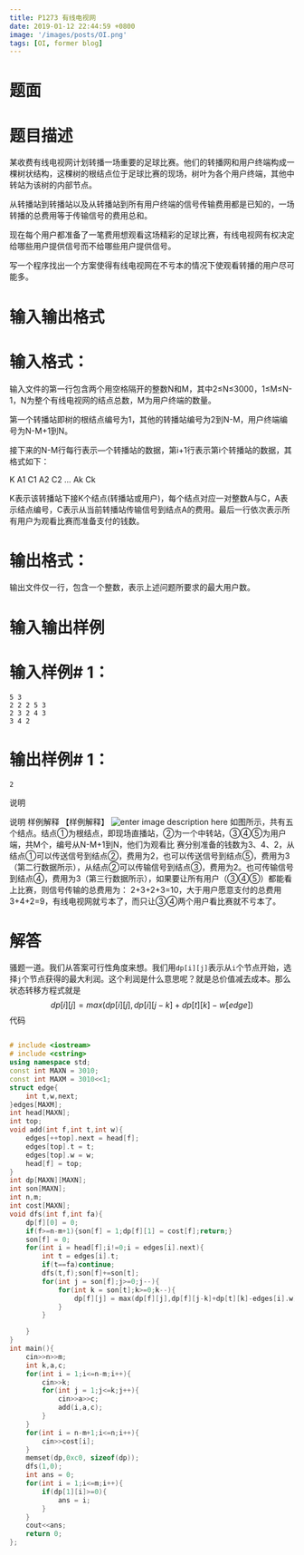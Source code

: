 ```yaml
---
title: P1273 有线电视网
date: 2019-01-12 22:44:59 +0800
image: '/images/posts/OI.png'
tags: [OI, former blog]
---
```


# 题面
# 题目描述
某收费有线电视网计划转播一场重要的足球比赛。他们的转播网和用户终端构成一棵树状结构，这棵树的根结点位于足球比赛的现场，树叶为各个用户终端，其他中转站为该树的内部节点。

从转播站到转播站以及从转播站到所有用户终端的信号传输费用都是已知的，一场转播的总费用等于传输信号的费用总和。

现在每个用户都准备了一笔费用想观看这场精彩的足球比赛，有线电视网有权决定给哪些用户提供信号而不给哪些用户提供信号。

写一个程序找出一个方案使得有线电视网在不亏本的情况下使观看转播的用户尽可能多。

#  输入输出格式
#  输入格式：
输入文件的第一行包含两个用空格隔开的整数N和M，其中2≤N≤3000，1≤M≤N-1，N为整个有线电视网的结点总数，M为用户终端的数量。

第一个转播站即树的根结点编号为1，其他的转播站编号为2到N-M，用户终端编号为N-M+1到N。

接下来的N-M行每行表示—个转播站的数据，第i+1行表示第i个转播站的数据，其格式如下：

K A1 C1 A2 C2 … Ak Ck

K表示该转播站下接K个结点(转播站或用户)，每个结点对应一对整数A与C，A表示结点编号，C表示从当前转播站传输信号到结点A的费用。最后一行依次表示所有用户为观看比赛而准备支付的钱数。

# 输出格式：
输出文件仅一行，包含一个整数，表示上述问题所要求的最大用户数。

#  输入输出样例
#  输入样例# 1： 
```
5 3
2 2 2 5 3
2 3 2 4 3
3 4 2
```
#  输出样例# 1： 
```
2
```
说明

说明
样例解释
【样例解释】
![enter image description here](https://cdn.risingentropy.top/images/posts/c39fe3bab64416ed80019e1.png)
如图所示，共有五个结点。结点①为根结点，即现场直播站，②为一个中转站，③④⑤为用户端，共M个，编号从N-M+1到N，他们为观看比 赛分别准备的钱数为3、4、2，从结点①可以传送信号到结点②，费用为2，也可以传送信号到结点⑤，费用为3（第二行数据所示），从结点②可以传输信号到结点③，费用为2。也可传输信号到结点④，费用为3（第三行数据所示），如果要让所有用户（③④⑤）都能看上比赛，则信号传输的总费用为： 2+3+2+3=10，大于用户愿意支付的总费用3+4+2=9，有线电视网就亏本了，而只让③④两个用户看比赛就不亏本了。
# 解答
骚题一道。我们从答案可行性角度来想。我们用`dp[i][j]`表示从`i`个节点开始，选择`j`个节点获得的最大利润。这个利润是什么意思呢？就是总价值减去成本。那么状态转移方程式就是$$dp[i][j] = max(dp[i][j],dp[i][j-k]+dp[t][k]-w[edge])$$
代码
```cpp

# include <iostream>
# include <cstring>
using namespace std;
const int MAXN = 3010;
const int MAXM = 3010<<1;
struct edge{
    int t,w,next;
}edges[MAXM];
int head[MAXN];
int top;
void add(int f,int t,int w){
    edges[++top].next = head[f];
    edges[top].t = t;
    edges[top].w = w;
    head[f] = top;
}
int dp[MAXN][MAXN];
int son[MAXN];
int n,m;
int cost[MAXN];
void dfs(int f,int fa){
    dp[f][0] = 0;
    if(f>=n-m+1){son[f] = 1;dp[f][1] = cost[f];return;}
    son[f] = 0;
    for(int i = head[f];i!=0;i = edges[i].next){
        int t = edges[i].t;
        if(t==fa)continue;
        dfs(t,f);son[f]+=son[t];
        for(int j = son[f];j>=0;j--){
            for(int k = son[t];k>=0;k--){
                dp[f][j] = max(dp[f][j],dp[f][j-k]+dp[t][k]-edges[i].w);
            }
        }

    }
}
int main(){
    cin>>n>>m;
    int k,a,c;
    for(int i = 1;i<=n-m;i++){
        cin>>k;
        for(int j = 1;j<=k;j++){
            cin>>a>>c;
            add(i,a,c);
        }
    }
    for(int i = n-m+1;i<=n;i++){
        cin>>cost[i];
    }
    memset(dp,0xc0, sizeof(dp));
    dfs(1,0);
    int ans = 0;
    for(int i = 1;i<=m;i++){
        if(dp[1][i]>=0){
            ans = i;
        }
    }
    cout<<ans;
    return 0;
};

```